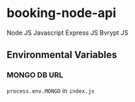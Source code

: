 # booking-node-api

Node JS
Javascript
Express JS
Bvrypt JS

## Environmental Variables

### MONGO DB URL

`process.env.MONGO` in `index.js`